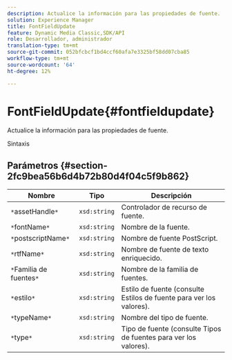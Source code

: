 ```yaml
---
description: Actualice la información para las propiedades de fuente.
solution: Experience Manager
title: FontFieldUpdate
feature: Dynamic Media Classic,SDK/API
role: Desarrollador, administrador
translation-type: tm+mt
source-git-commit: 052bfcbcf1bd4ccf60afa7e3325bf58dd07cba85
workflow-type: tm+mt
source-wordcount: '64'
ht-degree: 12%

---
```



# FontFieldUpdate{#fontfieldupdate}

Actualice la información para las propiedades de fuente.

Sintaxis

## Parámetros {#section-2fc9bea56b6d4b72b80d4f04c5f9b862}

| Nombre | Tipo | Descripción |
|---|---|---|
| `*`assetHandle`*` | `xsd:string` | Controlador de recurso de fuente. |
| `*`fontName`*` | `xsd:string` | Nombre de la fuente. |
| `*`postscriptName`*` | `xsd:string` | Nombre de fuente PostScript. |
| `*`rtfName`*` | `xsd:string` | Nombre de fuente de texto enriquecido. |
| `*`Familia de fuentes`*` | `xsd:string` | Nombre de la familia de fuentes. |
| `*`estilo`*` | `xsd:string` | Estilo de fuente (consulte Estilos de fuente para ver los valores). |
| `*`typeName`*` | `xsd:string` | Nombre del tipo de fuente. |
| `*`type`*` | `xsd:string` | Tipo de fuente (consulte Tipos de fuentes para ver los valores). |

